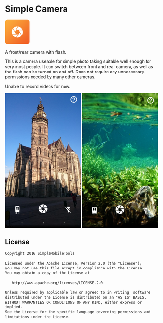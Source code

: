 # Simple Camera
<img alt="Logo" src="app/src/main/res/mipmap-xxxhdpi/launcher.png" width="80">

A front/rear camera with flash.

This is a camera useable for simple photo taking suitable well enough for very most people. It can switch between front and rear camera, as well as the flash can be turned on and off. Does not require any unnecessary permissions needed by many other cameras.

Unable to record videos for now.

<img alt="App image" src="screenshots/app.jpg" width="250">
<img alt="App image" src="screenshots/app_2.jpg" width="250">

License
-------
    Copyright 2016 SimpleMobileTools
    
    Licensed under the Apache License, Version 2.0 (the "License");
    you may not use this file except in compliance with the License.
    You may obtain a copy of the License at
    
       http://www.apache.org/licenses/LICENSE-2.0
    
    Unless required by applicable law or agreed to in writing, software
    distributed under the License is distributed on an "AS IS" BASIS,
    WITHOUT WARRANTIES OR CONDITIONS OF ANY KIND, either express or implied.
    See the License for the specific language governing permissions and
    limitations under the License.
